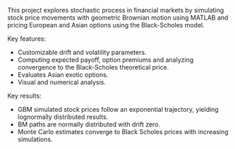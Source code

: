 This project explores stochastic process in financial markets by simulating stock price movements with geometric Brownian motion using MATLAB and pricing European and Asian options using the Black-Scholes model.

Key features:
- Customizable drift and volatility parameters.
- Computing expected payoff, option premiums and analyzing convergence to the Black-Scholes theoretical price.
- Evaluates Asian exotic options.
- Visual and numerical analysis.

Key results:
- GBM simulated stock prices follow an exponential trajectory, yielding lognormally distributed results.
- BM paths are normally distributed with drift zero.
- Monte Carlo estimates converge to Black Scholes prices with increasing simulations.
